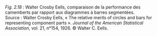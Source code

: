 *Fig. 2.18 :* Walter Crosby Eells, comparaison de la performance des camemberts par rapport aux diagrammes à barres segmentées.  
Source : Walter Crosby Eells, « The relative merits of circles and bars for representing component parts ». *Journal of the American Statistical Association*, vol. 21, n°154, 1926. © Walter C. Eells.